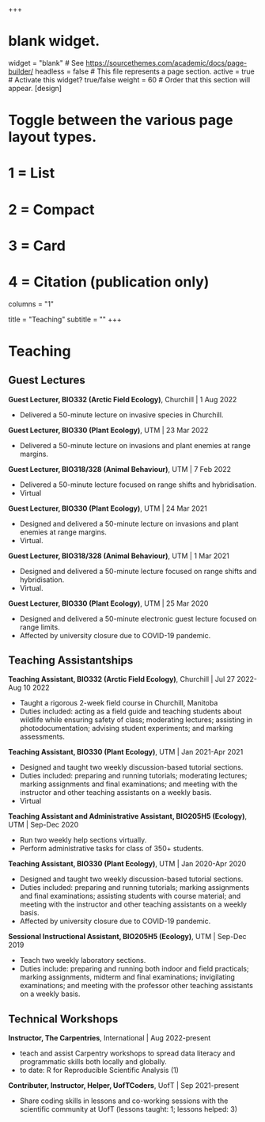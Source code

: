 +++
# blank widget.
widget = "blank"  # See https://sourcethemes.com/academic/docs/page-builder/
headless = false  # This file represents a page section.
active = true  # Activate this widget? true/false
weight = 60  # Order that this section will appear.
[design]
  # Toggle between the various page layout types.
  #   1 = List
  #   2 = Compact
  #   3 = Card
  #   4 = Citation (publication only)
 columns = "1"

title = "Teaching"
subtitle = ""
+++

# Teaching

## Guest Lectures

**Guest Lecturer, BIO332 (Arctic Field Ecology)**, Churchill | 1 Aug 2022

* Delivered a 50-minute lecture on invasive species in Churchill.

**Guest Lecturer, BIO330 (Plant Ecology)**, UTM | 23 Mar 2022

* Delivered a 50-minute lecture on invasions and plant enemies at range margins.

**Guest Lecturer, BIO318/328 (Animal Behaviour)**, UTM | 7 Feb 2022

* Delivered a 50-minute lecture focused on range shifts and hybridisation.
* Virtual

**Guest Lecturer, BIO330 (Plant Ecology)**, UTM | 24 Mar 2021

* Designed and delivered a 50-minute lecture on invasions and plant enemies at range margins.
* Virtual.

**Guest Lecturer, BIO318/328 (Animal Behaviour)**, UTM | 1 Mar 2021

* Designed and delivered a 50-minute lecture focused on range shifts and hybridisation.
* Virtual.

**Guest Lecturer, BIO330 (Plant Ecology)**, UTM | 25 Mar 2020

* Designed and delivered a 50-minute electronic guest lecture focused on range limits.
* Affected by university closure due to COVID-19 pandemic.

## Teaching Assistantships 

**Teaching Assistant, BIO332 (Arctic Field Ecology)**, Churchill | Jul 27 2022-Aug 10 2022

* Taught a rigorous 2-week field course in Churchill, Manitoba
* Duties included: acting as a field guide and teaching students about wildlife while ensuring safety of class; moderating lectures; assisting in photodocumentation; advising student experiments; and marking assessments.

**Teaching Assistant, BIO330 (Plant Ecology)**, UTM | Jan 2021-Apr 2021

* Designed and taught two weekly discussion-based tutorial sections.
* Duties included: preparing and running tutorials; moderating lectures; marking assignments and final examinations; and meeting with the instructor and other teaching assistants on a weekly basis.
* Virtual

**Teaching Assistant and Administrative Assistant, BIO205H5 (Ecology)**, UTM | Sep-Dec 2020

* Run two weekly help sections virtually.
* Perform administrative tasks for class of 350+ students.

**Teaching Assistant, BIO330 (Plant Ecology)**, UTM | Jan 2020-Apr 2020

* Designed and taught two weekly discussion-based tutorial sections.
* Duties included: preparing and running tutorials; marking assignments and final examinations; assisting students with course material; and meeting with the instructor and other teaching assistants on a weekly basis.
* Affected by university closure due to COVID-19 pandemic.

**Sessional Instructional Assistant, BIO205H5 (Ecology)**, UTM | Sep-Dec 2019

* Teach two weekly laboratory sections.
* Duties include: preparing and running both indoor and field practicals; marking assignments, midterm and final examinations; invigilating examinations; and meeting with the professor other teaching assistants on a weekly basis.

## Technical Workshops

**Instructor, The Carpentries**, International | Aug 2022-present

* teach and assist Carpentry workshops to spread data literacy and programmatic skills both locally and globally. 
* to date: R for Reproducible Scientific Analysis (1)


**Contributer, Instructor, Helper, UofTCoders**, UofT | Sep 2021-present

* Share coding skills in lessons and co-working sessions with the scientific community at UofT (lessons taught: 1; lessons helped: 3)
